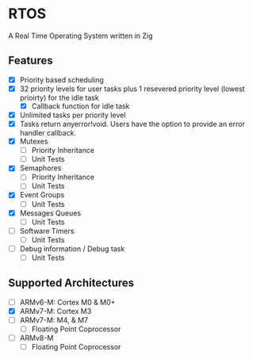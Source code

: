 # RTOS

A Real Time Operating System written in Zig

## Features

- [X] Priority based scheduling
- [X] 32 priority levels for user tasks plus 1 resevered priority level (lowest prioirty) for the idle task
  - [X] Callback function for idle task
- [X] Unlimited tasks per priority level
- [X] Tasks return anyerror!void.  Users have the option to provide an error handler callback. 
- [X] Mutexes
  - [ ] Priority Inheritance
  - [ ] Unit Tests
- [X] Semaphores
  - [ ] Priority Inheritance
  - [ ] Unit Tests
- [X] Event Groups
  - [ ] Unit Tests
- [X] Messages Queues
  - [ ] Unit Tests
- [ ] Software Timers
  - [ ] Unit Tests
- [ ] Debug information / Debug task
  - [ ] Unit Tests

## Supported Architectures

- [ ] ARMv6-M: Cortex M0 & M0+
- [X] ARMv7-M: Cortex M3
- [ ] ARMv7-M: M4, & M7
  - [ ] Floating Point Coprocessor
- [ ] ARMv8-M
  - [ ] Floating Point Coprocessor
